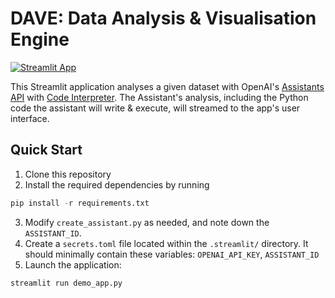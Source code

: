 # DAVE: Data Analysis & Visualisation Engine
[![Streamlit App](https://static.streamlit.io/badges/streamlit_badge_black_white.svg)](https://dave-demo.streamlit.app/)


This Streamlit application analyses a given dataset with OpenAI's [Assistants API](https://platform.openai.com/docs/assistants/overview) with [Code Interpreter](https://platform.openai.com/docs/assistants/tools/code-interpreter). The Assistant's analysis, including the Python code the assistant will write & execute, will streamed to the app's user interface.

## Quick Start

1. Clone this repository
2. Install the required dependencies by running

```python
pip install -r requirements.txt
```
   
3. Modify `create_assistant.py` as needed, and note down the `ASSISTANT_ID`.
4. Create a `secrets.toml` file located within the `.streamlit/` directory. It should minimally contain these variables: `OPENAI_API_KEY`, `ASSISTANT_ID`
5. Launch the application:

```python
streamlit run demo_app.py
```
